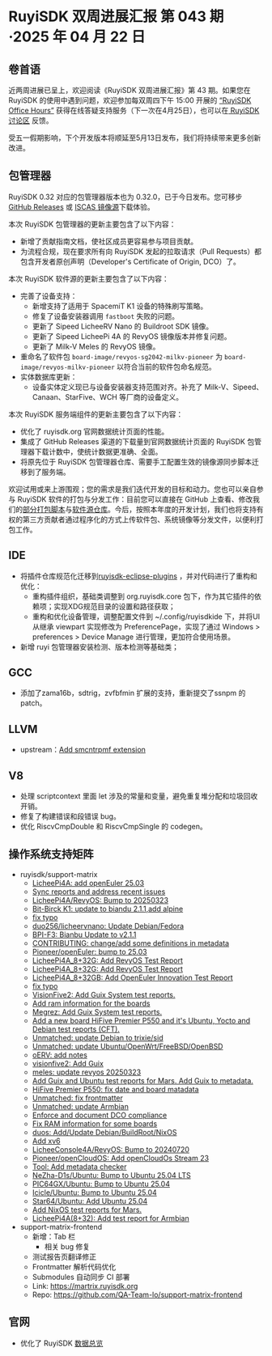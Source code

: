 # RuyiSDK 双周进展汇报  第 043 期·2025 年 04 月 22 日

## 卷首语
近两周进展已呈上，欢迎阅读《RuyiSDK 双周进展汇报》第 43 期。如果您在 RuyiSDK 的使用中遇到问题，欢迎参加每双周四下午 15:00 开展的 [“RuyiSDK Office Hours”](https://github.com/ruyisdk/ruyisdk/discussions/19) 获得在线答疑支持服务（下一次在4月25日），也可以在[ RuyiSDK讨论区](https://github.com/ruyisdk/ruyisdk/discussions) 反馈。

受五一假期影响，下个开发版本将顺延至5月13日发布，我们将持续带来更多创新改进。

## 包管理器

RuyiSDK 0.32 对应的包管理器版本也为 0.32.0，已于今日发布。您可移步
[GitHub Releases][ruyi-0.32.0-gh] 或 [ISCAS 镜像源][ruyi-0.32.0-iscas]下载体验。

[ruyi-0.32.0-gh]: https://github.com/ruyisdk/ruyi/releases/tag/0.32.0
[ruyi-0.32.0-iscas]: https://mirror.iscas.ac.cn/ruyisdk/ruyi/releases/0.32.0/

本次 RuyiSDK 包管理器的更新主要包含了以下内容：

* 新增了贡献指南文档，使社区成员更容易参与项目贡献。
* 为流程合规，现在要求所有向 RuyiSDK 发起的拉取请求（Pull Requests）都包含开发者原创声明（Developer's Certificate of Origin, DCO）了。

本次 RuyiSDK 软件源的更新主要包含了以下内容：

* 完善了设备支持：
    * 新增支持了适用于 SpacemiT K1 设备的特殊刷写策略。
    * 修复了设备安装器调用 `fastboot` 失败的问题。
    * 更新了 Sipeed LicheeRV Nano 的 Buildroot SDK 镜像。
    * 更新了 Sipeed LicheePi 4A 的 RevyOS 镜像版本并修复问题。
    * 更新了 Milk-V Meles 的 RevyOS 镜像。
* 重命名了软件包 `board-image/revyos-sg2042-milkv-pioneer` 为 `board-image/revyos-milkv-pioneer` 以符合当前的软件包命名规范。
* 实体数据库更新：
    * 设备实体定义现已与设备安装器支持范围对齐。补充了 Milk-V、Sipeed、Canaan、StarFive、WCH 等厂商的设备定义。

本次 RuyiSDK 服务端组件的更新主要包含了以下内容：

* 优化了 ruyisdk.org 官网数据统计页面的性能。
* 集成了 GitHub Releases 渠道的下载量到官网数据统计页面的 RuyiSDK 包管理器下载计数中，使统计数据更准确、全面。
* 将原先位于 RuyiSDK 包管理器仓库、需要手工配置生效的镜像源同步脚本迁移到了服务端。

欢迎试用或来上游围观；您的需求是我们迭代开发的目标和动力。您也可以亲自参与
RuyiSDK 软件的打包与分发工作：目前您可以直接在 GitHub 上查看、修改我们的[部分打包脚本](https://github.com/ruyisdk/ruyici)与[软件源仓库](https://github.com/ruyisdk/packages-index)。今后，按照本年度的开发计划，我们也将支持有权的第三方贡献者通过程序化的方式上传软件包、系统镜像等分发文件，以便利打包工作。

## IDE
- 将插件仓库规范化迁移到[ruyisdk-eclipse-plugins](https://github.com/ruyisdk/ruyisdk-eclipse-plugins) ，并对代码进行了重构和优化：
   - 重构插件组织，基础类调整到 org.ruyisdk.core 包下，作为其它插件的依赖项；实现XDG规范目录的设置和路径获取；
   - 重构和优化设备管理，调整配置文件到 ~/.config/ruyisdkide 下，并将UI从继承 viewpart 实现修改为 PreferencePage，实现了通过 Windows > preferences > Device Manage 进行管理，更加符合使用场景。
- 新增 ruyi 包管理器安装检测、版本检测等基础类；

## GCC
- 添加了zama16b，sdtrig，zvfbfmin 扩展的支持，重新提交了ssnpm 的 patch。

## LLVM
- upstream：[Add smcntrpmf extension](https://github.com/llvm/llvm-project/pull/136556)

## V8
- 处理 scriptcontext 里面 let 涉及的常量和变量，避免重复堆分配和垃圾回收开销。
- 修复了构建错误和段错误 bug。
- 优化 RiscvCmpDouble 和 RiscvCmpSingle 的 codegen。

## 操作系统支持矩阵

- ruyisdk/support-matrix
  - [LicheePi4A: add openEuler 25.03](https://github.com/ruyisdk/support-matrix/pull/237)
  - [Sync reports and address recent issues](https://github.com/ruyisdk/support-matrix/pull/238)
  - [LicheePi4A/RevyOS: Bump to 20250323](https://github.com/ruyisdk/support-matrix/pull/239)
  - [Bit-Birck K1: update to biandu 2.1.1,add alpine](https://github.com/ruyisdk/support-matrix/pull/240)
  - [fix typo](https://github.com/ruyisdk/support-matrix/pull/241)
  - [duo256/licheervnano: Update Debian/Fedora](https://github.com/ruyisdk/support-matrix/pull/242)
  - [BPI-F3: Bianbu Update to v2.1.1](https://github.com/ruyisdk/support-matrix/pull/243)
  - [CONTRIBUTING: change/add some definitions in metadata](https://github.com/ruyisdk/support-matrix/pull/245)
  - [Pioneer/openEuler: bump to 25.03](https://github.com/ruyisdk/support-matrix/pull/246)
  - [LicheePi4A_8+32G: Add RevyOS Test Report](https://github.com/ruyisdk/support-matrix/pull/247)
  - [LicheePi4A_8+32G: Add RevyOS Test Report](https://github.com/ruyisdk/support-matrix/pull/247)
  - [LicheePi4A_8+32GB: Add OpenEuler Innovation Test Report](https://github.com/ruyisdk/support-matrix/pull/248)
  - [fix typo](https://github.com/ruyisdk/support-matrix/pull/249)
  - [VisionFive2: Add Guix System test reports.](https://github.com/ruyisdk/support-matrix/pull/250)
  - [Add ram information for the boards](https://github.com/ruyisdk/support-matrix/pull/251)
  - [Megrez: Add Guix System test reports.](https://github.com/ruyisdk/support-matrix/pull/252)
  - [Add a new board HiFive Premier P550 and it's Ubuntu, Yocto and Debian test reports (CFT).](https://github.com/ruyisdk/support-matrix/pull/253)
  - [Unmatched: update Debian to trixie/sid](https://github.com/ruyisdk/support-matrix/pull/254)
  - [Unmatched: update Ubuntu/OpenWrt/FreeBSD/OpenBSD](https://github.com/ruyisdk/support-matrix/pull/255)
  - [oERV: add notes](https://github.com/ruyisdk/support-matrix/pull/256)
  - [visionfive2: Add Guix](https://github.com/ruyisdk/support-matrix/pull/258)
  - [meles: update revyos 20250323](https://github.com/ruyisdk/support-matrix/pull/259)
  - [Add Guix and Ubuntu test reports for Mars. Add Guix to metadata.](https://github.com/ruyisdk/support-matrix/pull/260)
  - [HiFive Premier P550: fix date and board matadata](https://github.com/ruyisdk/support-matrix/pull/261)
  - [Unmatched: fix frontmatter](https://github.com/ruyisdk/support-matrix/pull/262)
  - [Unmatched: update Armbian](https://github.com/ruyisdk/support-matrix/pull/263)
  - [Enforce and document DCO compliance](https://github.com/ruyisdk/support-matrix/pull/264)
  - [Fix RAM information for some boards](https://github.com/ruyisdk/support-matrix/pull/265)
  - [duos: Add/Update Debian/BuildRoot/NixOS](https://github.com/ruyisdk/support-matrix/pull/266)
  - [Add xv6](https://github.com/ruyisdk/support-matrix/pull/268)
  - [LicheeConsole4A/RevyOS: Bump to 20240720](https://github.com/ruyisdk/support-matrix/pull/269)
  - [Pioneer/openCloudOS: Add openCloudOs Stream 23](https://github.com/ruyisdk/support-matrix/pull/270)
  - [Tool: Add metadata checker ](https://github.com/ruyisdk/support-matrix/pull/271)
  - [NeZha-D1s/Ubuntu: Bump to Ubuntu 25.04 LTS](https://github.com/ruyisdk/support-matrix/pull/272)
  - [PIC64GX/Ubuntu: Bump to Ubuntu 25.04](https://github.com/ruyisdk/support-matrix/pull/273)
  - [Icicle/Ubuntu: Bump to Ubuntu 25.04](https://github.com/ruyisdk/support-matrix/pull/274)
  - [Star64/Ubuntu: Add Ubuntu 25.04](https://github.com/ruyisdk/support-matrix/pull/275)
  - [Add NixOS test reports for Mars.](https://github.com/ruyisdk/support-matrix/pull/276)
  - [LicheePi4A(8+32): Add test report for Armbian ](https://github.com/ruyisdk/support-matrix/pull/278)
- support-matrix-frontend
  - 新增：Tab 栏
    - 相关 bug 修复
  - 测试报告页翻译修正
  - Frontmatter 解析代码优化
  - Submodules 自动同步 CI 部署
  - Link: https://martrix.ruyisdk.org
  - Repo: https://github.com/QA-Team-lo/support-matrix-frontend

## 官网

+ 优化了 RuyiSDK [数据总览](https://ruyisdk.org/Home/StatisticalDataPages/)

